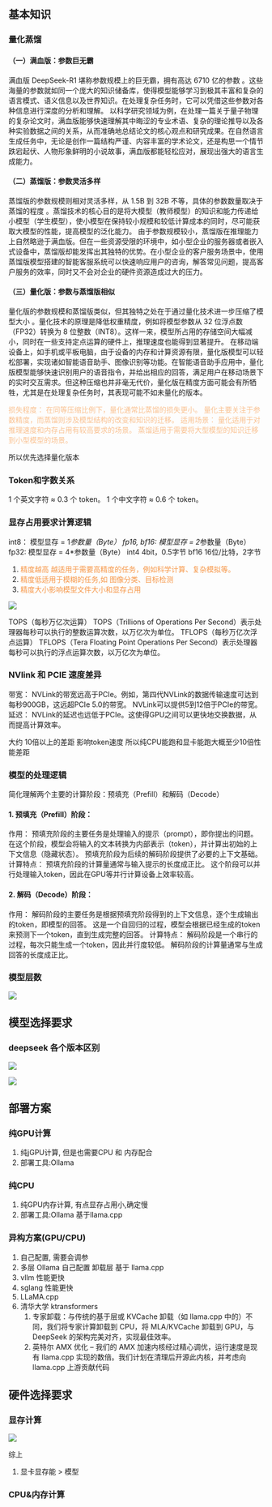 ## 基本知识

### 量化蒸馏


#### （一）满血版：参数巨无霸

满血版 DeepSeek-R1 堪称参数规模上的巨无霸，拥有高达 6710 亿的参数 。这些海量的参数就如同一个庞大的知识储备库，使得模型能够学习到极其丰富和复杂的语言模式、语义信息以及世界知识。在处理复杂任务时，它可以凭借这些参数对各种信息进行深度的分析和理解。
以科学研究领域为例，在处理一篇关于量子物理的复杂论文时，满血版能够快速理解其中晦涩的专业术语、复杂的理论推导以及各种实验数据之间的关系，从而准确地总结论文的核心观点和研究成果。在自然语言生成任务中，无论是创作一篇结构严谨、内容丰富的学术论文，还是构思一个情节跌宕起伏、人物形象鲜明的小说故事，满血版都能轻松应对，展现出强大的语言生成能力。
#### （二）蒸馏版：参数灵活多样

蒸馏版的参数规模则相对灵活多样，从 1.5B 到 32B 不等，具体的参数数量取决于蒸馏的程度 。蒸馏技术的核心目的是将大模型（教师模型）的知识和能力传递给小模型（学生模型），使小模型在保持较小规模和较低计算成本的同时，尽可能获取大模型的性能，提高模型的泛化能力。
由于参数规模较小，蒸馏版在推理能力上自然略逊于满血版。但在一些资源受限的环境中，如小型企业的服务器或者嵌入式设备中，蒸馏版却能发挥出其独特的优势。在小型企业的客户服务场景中，使用蒸馏版模型搭建的智能客服系统可以快速响应用户的咨询，解答常见问题，提高客户服务的效率，同时又不会对企业的硬件资源造成过大的压力。
#### （三）量化版：参数与蒸馏版相似

量化版的参数规模和蒸馏版类似，但其独特之处在于通过量化技术进一步压缩了模型大小 。量化技术的原理是降低权重精度，例如将模型参数从 32 位浮点数（FP32）转换为 8 位整数（INT8）。这样一来，模型所占用的存储空间大幅减小，同时在一些支持定点运算的硬件上，推理速度也能得到显著提升。
在移动端设备上，如手机或平板电脑，由于设备的内存和计算资源有限，量化版模型可以轻松部署，实现诸如智能语音助手、图像识别等功能。在智能语音助手应用中，量化版模型能够快速识别用户的语音指令，并给出相应的回答，满足用户在移动场景下的实时交互需求。但这种压缩也并非毫无代价，量化版在精度方面可能会有所牺牲，尤其是在处理复杂任务时，其表现可能不如未量化的版本。

<font color="#fac08f">损失程度：</font>
<font color="#fac08f">在同等压缩比例下，量化通常比蒸馏的损失更小。</font>
<font color="#fac08f">量化主要关注于参数精度，而蒸馏则涉及模型结构的改变和知识的迁移。</font>
<font color="#fac08f">适用场景：</font>
<font color="#fac08f">量化适用于对推理速度和内存占用有较高要求的场景。</font>
<font color="#fac08f">蒸馏适用于需要将大型模型的知识迁移到小型模型的场景。</font>



所以优先选择量化版本

### Token和字数关系

1 个英文字符 ≈ 0.3 个 token。
1 个中文字符 ≈ 0.6 个 token。

### 显存占用要求计算逻辑

int8： 模型显存 = 1*参数量（Byte）
fp16, bf16: 模型显存 = 2*参数量（Byte）
fp32: 模型显存 = 4*参数量（Byte）
int4 4bit，0.5字节
bf16 16位/比特，2字节

1. <font color="#f79646">精度越高 越适用于需要高精度的任务，例如科学计算、复杂模拟等。</font>
2. <font color="#f79646">精度低适用于模糊的任务,如 图像分类、目标检测</font>
3. <font color="#f79646">精度大小影响模型文件大小和显存占用</font>



![](attachments/Pasted%20image%2020250329141638.png)

TOPS（每秒万亿次运算）
TOPS（Trillions of Operations Per Second）表示处理器每秒可以执行的整数运算次数，以万亿次为单位。
TFLOPS（每秒万亿次浮点运算）
TFLOPS（Tera Floating Point Operations Per Second）表示处理器每秒可以执行的浮点运算次数，以万亿次为单位。

###  NVlink 和 PCIE 速度差异
带宽：
NVLink的带宽远高于PCIe。例如，第四代NVLink的数据传输速度可达到每秒900GB，这远超PCIe 5.0的带宽。
NVLink可以提供5到12倍于PCIe的带宽。
延迟：
NVLink的延迟也远低于PCIe。这使得GPU之间可以更快地交换数据，从而提高计算效率。

大约 10倍以上的差距 影响token速度 所以纯CPU能跑和显卡能跑大概至少10倍性能差距

### 模型的处理逻辑

简化理解两个主要的计算阶段：预填充（Prefill）和解码（Decode）
#### 1. 预填充（Prefill）阶段：

作用：
预填充阶段的主要任务是处理输入的提示（prompt），即你提出的问题。
在这个阶段，模型会将输入的文本转换为内部表示（token），并计算出初始的上下文信息（隐藏状态）。
预填充阶段为后续的解码阶段提供了必要的上下文基础。
计算特点：
预填充阶段的计算量通常与输入提示的长度成正比。
这个阶段可以并行处理输入token，因此在GPU等并行计算设备上效率较高。
#### 2. 解码（Decode）阶段：

作用：
解码阶段的主要任务是根据预填充阶段得到的上下文信息，逐个生成输出的token，即模型的回答。
这是一个自回归的过程，模型会根据已经生成的token来预测下一个token，直到生成完整的回答。
计算特点：
解码阶段是一个串行的过程，每次只能生成一个token，因此并行度较低。
解码阶段的计算量通常与生成回答的长度成正比。

### 模型层数

![](attachments/Pasted%20image%2020250329141833.png)

## 模型选择要求

### deepseek 各个版本区别

![](attachments/Pasted%20image%2020250329141920.png)


![](attachments/Pasted%20image%2020250329141932.png)


## 部署方案

### 纯GPU计算

1. 纯jGPU计算, 但是也需要CPU 和 内存配合
2. 部署工具:Ollama
### 纯CPU

1. 纯GPU内存计算, 有点显存占用小,确定慢
2. 部署工具:Ollama 基于llama.cpp
### 异构方案(GPU/CPU)

1. 自己配置, 需要会调参
2. 多层 Ollama 自己配置 卸载层 基于 llama.cpp
3. vllm 性能更快
4. sglang 性能更快
5. LLaMA.cpp
6. 清华大学 ktransformers
	1. 专家卸载：与传统的基于层或 KVCache 卸载（如 llama.cpp 中的）不同，我们将专家计算卸载到 CPU，将 MLA/KVCache 卸载到 GPU，与 DeepSeek 的架构完美对齐，实现最佳效率。
	2. 英特尔 AMX 优化 – 我们的 AMX 加速内核经过精心调优，运行速度是现有 llama.cpp 实现的数倍。我们计划在清理后开源此内核，并考虑向 llama.cpp 上游贡献代码


## 硬件选择要求


### 显存计算
![](attachments/Pasted%20image%2020250329142348.png)

综上
1. 显卡显存能 > 模型
### CPU&内存计算

